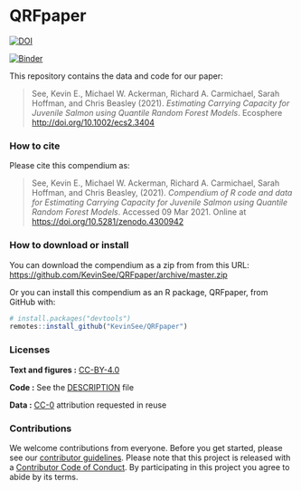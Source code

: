 
<!-- README.md is generated from README.Rmd. Please edit that file -->

# QRFpaper

[![DOI](https://zenodo.org/badge/225946308.svg)](https://zenodo.org/badge/latestdoi/225946308)

[![Binder](https://mybinder.org/badge_logo.svg)](https://mybinder.org/v2/gh/KevinSee/QRFpaper/master?urlpath=rstudio)

This repository contains the data and code for our paper:

> See, Kevin E., Michael W. Ackerman, Richard A. Carmichael, Sarah
> Hoffman, and Chris Beasley (2021). *Estimating Carrying Capacity for
> Juvenile Salmon using Quantile Random Forest Models*. Ecosphere
> <http://doi.org/10.1002/ecs2.3404>

### How to cite

Please cite this compendium as:

> See, Kevin E., Michael W. Ackerman, Richard A. Carmichael, Sarah
> Hoffman, and Chris Beasley, (2021). *Compendium of R code and data for
> Estimating Carrying Capacity for Juvenile Salmon using Quantile Random
> Forest Models*. Accessed 09 Mar 2021. Online at
> <https://doi.org/10.5281/zenodo.4300942>

### How to download or install

You can download the compendium as a zip from from this URL:
<https://github.com/KevinSee/QRFpaper/archive/master.zip>

Or you can install this compendium as an R package, QRFpaper, from
GitHub with:

``` r
# install.packages("devtools")
remotes::install_github("KevinSee/QRFpaper")
```

### Licenses

**Text and figures :**
[CC-BY-4.0](http://creativecommons.org/licenses/by/4.0/)

**Code :** See the [DESCRIPTION](DESCRIPTION) file

**Data :** [CC-0](http://creativecommons.org/publicdomain/zero/1.0/)
attribution requested in reuse

### Contributions

We welcome contributions from everyone. Before you get started, please
see our [contributor guidelines](CONTRIBUTING.md). Please note that this
project is released with a [Contributor Code of Conduct](CONDUCT.md). By
participating in this project you agree to abide by its terms.
